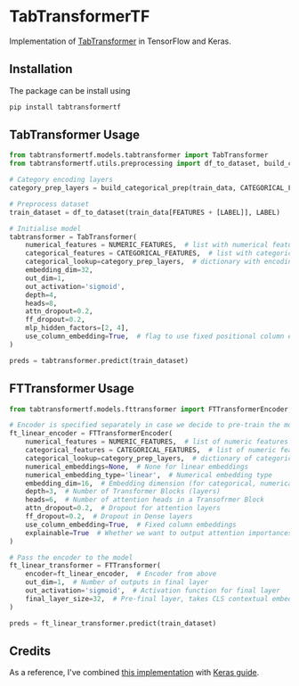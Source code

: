 # TabTransformerTF

Implementation of [TabTransformer](https://arxiv.org/abs/2012.06678) in TensorFlow and Keras.

## Installation

The package can be install using
```python 
pip install tabtransformertf
```

## TabTransformer Usage

```python
from tabtransformertf.models.tabtransformer import TabTransformer
from tabtransformertf.utils.preprocessing import df_to_dataset, build_categorical_prep

# Category encoding layers
category_prep_layers = build_categorical_prep(train_data, CATEGORICAL_FEATURES)

# Preprocess dataset
train_dataset = df_to_dataset(train_data[FEATURES + [LABEL]], LABEL)

# Initialise model
tabtransformer = TabTransformer(
    numerical_features = NUMERIC_FEATURES,  # list with numerical features names
    categorical_features = CATEGORICAL_FEATURES,  # list with categorical features names
    categorical_lookup=category_prep_layers,  # dictionary with encoding layers
    embedding_dim=32,  
    out_dim=1, 
    out_activation='sigmoid',
    depth=4,
    heads=8,
    attn_dropout=0.2,
    ff_dropout=0.2,
    mlp_hidden_factors=[2, 4],
    use_column_embedding=True,  # flag to use fixed positional column embeddings
)

preds = tabtransformer.predict(train_dataset)
```
## FTTransformer Usage

```python
from tabtransformertf.models.fttransformer import FTTransformerEncoder, FTTransformer

# Encoder is specified separately in case we decide to pre-train the model
ft_linear_encoder = FTTransformerEncoder(
    numerical_features = NUMERIC_FEATURES,  # list of numeric features
    categorical_features = CATEGORICAL_FEATURES,  # list of numeric features
    categorical_lookup=category_prep_layers,  # dictionary of categorical lookup layers
    numerical_embeddings=None,  # None for linear embeddings
    numerical_embedding_type='linear',  # Numerical embedding type
    embedding_dim=16,  # Embedding dimension (for categorical, numerical, and contextual)
    depth=3,  # Number of Transformer Blocks (layers)
    heads=6,  # Number of attention heads in a Transofrmer Block
    attn_dropout=0.2,  # Dropout for attention layers
    ff_dropout=0.2,  # Dropout in Dense layers
    use_column_embedding=True,  # Fixed column embeddings
    explainable=True  # Whether we want to output attention importances or not
)

# Pass the encoder to the model
ft_linear_transformer = FTTransformer(
    encoder=ft_linear_encoder,  # Encoder from above
    out_dim=1,  # Number of outputs in final layer
    out_activation='sigmoid',  # Activation function for final layer
    final_layer_size=32,  # Pre-final layer, takes CLS contextual embeddings as input 
)

preds = ft_linear_transformer.predict(train_dataset)
```


## Credits

As a reference, I've combined [this implementation](https://github.com/CahidArda/tab-transformer-keras) with [Keras guide](https://keras.io/examples/structured_data/tabtransformer/).
